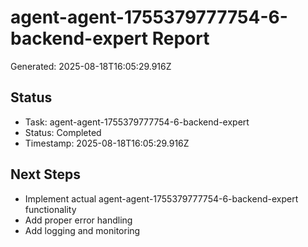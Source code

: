 # agent-agent-1755379777754-6-backend-expert Report

Generated: 2025-08-18T16:05:29.916Z

## Status
- Task: agent-agent-1755379777754-6-backend-expert
- Status: Completed
- Timestamp: 2025-08-18T16:05:29.916Z

## Next Steps
- Implement actual agent-agent-1755379777754-6-backend-expert functionality
- Add proper error handling
- Add logging and monitoring

